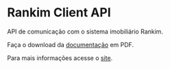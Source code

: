 # Rankim Client API
API de comunicação com o sistema imobiliário Rankim. 

Faça o download da [documentação](http://rankim.com.br/public/docs/api/rkm-manual-integracao.pdf) em PDF.

Para mais informações acesse o [site](http://rankim.com.br).
